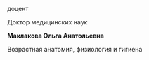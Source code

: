 доцент

Доктор медицинских наук

**Маклакова Ольга Анатольевна**

Возрастная анатомия, физиология и гигиена